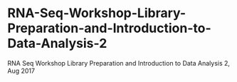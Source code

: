 # RNA-Seq-Workshop-Library-Preparation-and-Introduction-to-Data-Analysis-2
RNA Seq Workshop Library Preparation and Introduction to Data Analysis 2, Aug 2017
